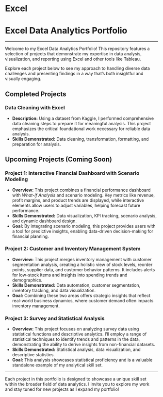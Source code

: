 # Excel
# Excel Data Analytics Portfolio

---

Welcome to my Excel Data Analytics Portfolio! This repository features a selection of projects that demonstrate my expertise in data analysis, visualization, and reporting using Excel and other tools like Tableau. 

Explore each project below to see my approach to handling diverse data challenges and presenting findings in a way that’s both insightful and visually engaging.

## Completed Projects

### **Data Cleaning with Excel**

- **Description:** Using a dataset from Kaggle, I performed comprehensive data cleaning steps to prepare it for meaningful analysis. This project emphasizes the critical foundational work necessary for reliable data analysis.
- **Skills Demonstrated:** Data cleaning, transformation, formatting, and preparation for analysis.

## Upcoming Projects (Coming Soon)

### Project 1: **Interactive Financial Dashboard with Scenario Modeling**

- **Overview:** This project combines a financial performance dashboard with *What-If Analysis* and scenario modeling. Key metrics like revenue, profit margins, and product trends are displayed, while interactive elements allow users to adjust variables, helping forecast future performance.
- **Skills Demonstrated:** Data visualization, KPI tracking, scenario analysis, and dynamic dashboard design.
- **Goal:** By integrating scenario modeling, this project provides users with a tool for predictive insights, enabling data-driven decision-making for financial planning.

### Project 2: **Customer and Inventory Management System**

- **Overview:** This project merges inventory management with customer segmentation analysis, creating a holistic view of stock levels, reorder points, supplier data, and customer behavior patterns. It includes alerts for low-stock items and insights into spending trends and demographics.
- **Skills Demonstrated:** Data automation, customer segmentation, inventory tracking, and data visualization.
- **Goal:** Combining these two areas offers strategic insights that reflect real-world business dynamics, where customer demand often impacts inventory management.

### Project 3: **Survey and Statistical Analysis**

- **Overview:** This project focuses on analyzing survey data using statistical functions and descriptive analytics. I’ll employ a range of statistical techniques to identify trends and patterns in the data, demonstrating the ability to derive insights from non-financial datasets.
- **Skills Demonstrated:** Statistical analysis, data visualization, and descriptive statistics.
- **Goal:** This analysis showcases statistical proficiency and is a valuable standalone example of my analytical skill set.

---

Each project in this portfolio is designed to showcase a unique skill set within the broader field of data analytics. I invite you to explore my work and stay tuned for new projects as I expand my portfolio!
